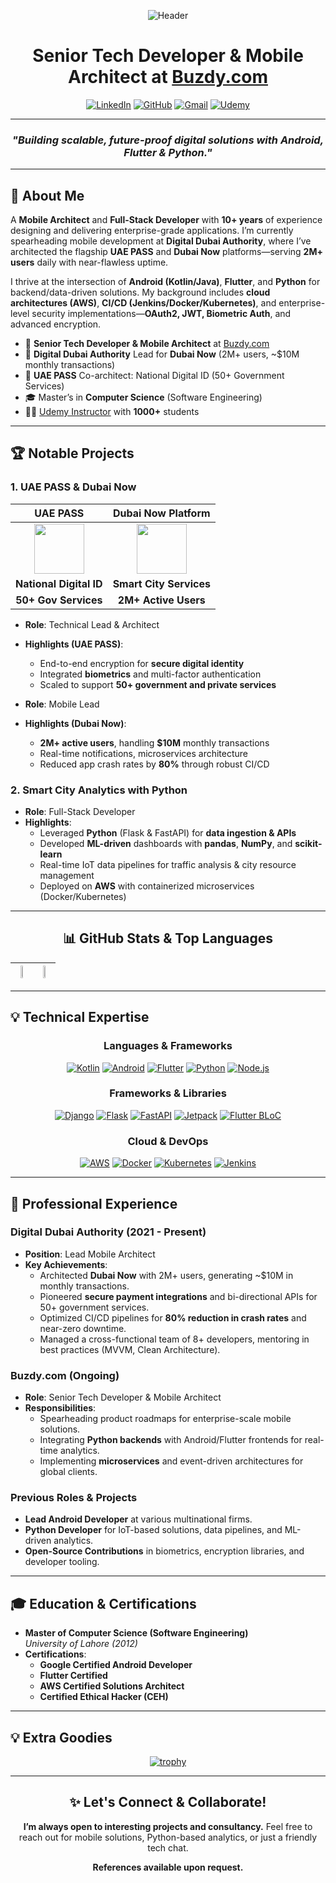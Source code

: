 <div align="center">

![Header](https://capsule-render.vercel.app/api?type=waving&color=1a73e8&height=200&section=header&text=Zia%20Shahid&fontSize=60&fontColor=ffffff&animation=fadeIn)

# **Senior Tech Developer & Mobile Architect at [Buzdy.com](https://buzdy.com)**

[![LinkedIn](https://img.shields.io/badge/-LinkedIn-0077B5?style=for-the-badge&logo=linkedin&logoColor=white)](https://www.linkedin.com/in/muhammadziashahid)
[![GitHub](https://img.shields.io/badge/-GitHub-181717?style=for-the-badge&logo=github&logoColor=white)](https://github.com/ziacto)
[![Gmail](https://img.shields.io/badge/-Gmail-EA4335?style=for-the-badge&logo=gmail&logoColor=white)](mailto:ziagaggoo@gmail.com)
[![Udemy](https://img.shields.io/badge/-Udemy-A435F0?style=for-the-badge&logo=udemy&logoColor=white)](https://www.udemy.com/course/full-stack-mobile-application-development-master-class/)

</div>

---

<div align="center">

### *"Building scalable, future-proof digital solutions with Android, Flutter & Python."*

</div>

---

## 🚀 About Me
A **Mobile Architect** and **Full-Stack Developer** with **10+ years** of experience designing and delivering enterprise-grade applications. I’m currently spearheading mobile development at **Digital Dubai Authority**, where I’ve architected the flagship **UAE PASS** and **Dubai Now** platforms—serving **2M+ users** daily with near-flawless uptime.

I thrive at the intersection of **Android (Kotlin/Java)**, **Flutter**, and **Python** for backend/data-driven solutions. My background includes **cloud architectures (AWS)**, **CI/CD (Jenkins/Docker/Kubernetes)**, and enterprise-level security implementations—**OAuth2, JWT, Biometric Auth**, and advanced encryption.

- 🏢 **Senior Tech Developer & Mobile Architect** at [Buzdy.com](https://buzdy.com)  
- 🌇 **Digital Dubai Authority** Lead for **Dubai Now** (2M+ users, ~\$10M monthly transactions)  
- 📲 **UAE PASS** Co-architect: National Digital ID (50+ Government Services)  
- 🎓 Master’s in **Computer Science** (Software Engineering)  
- 👨‍🏫 [Udemy Instructor](https://www.udemy.com/course/full-stack-mobile-application-development-master-class/) with **1000+** students

---

## 🏆 Notable Projects

### 1. UAE PASS & Dubai Now

<div align="center">

| UAE PASS | Dubai Now Platform |
|:--------:|:------------------:|
| <img src="https://image.winudf.com/v2/image1/YWUudWFlcGFzcy5tYWluYXBwX2ljb25fMTY5Nzc5MTcxNF8wNDE/icon.png?w=&fakeurl=1" width="80" height="80"/> | <img src="https://mediaoffice.ae/-/media/2023/july/18-07/05/image.jpg" width="80" height="80"/> |
| **National Digital ID** | **Smart City Services** |
| **50+ Gov Services**    | **2M+ Active Users**    |

</div>

- **Role**: Technical Lead & Architect  
- **Highlights (UAE PASS)**:  
  - End-to-end encryption for **secure digital identity**  
  - Integrated **biometrics** and multi-factor authentication  
  - Scaled to support **50+ government and private services**  

- **Role**: Mobile Lead  
- **Highlights (Dubai Now)**:  
  - **2M+ active users**, handling **\$10M** monthly transactions  
  - Real-time notifications, microservices architecture  
  - Reduced app crash rates by **80%** through robust CI/CD

### 2. Smart City Analytics with Python
- **Role**: Full-Stack Developer  
- **Highlights**:  
  - Leveraged **Python** (Flask & FastAPI) for **data ingestion & APIs**  
  - Developed **ML-driven** dashboards with **pandas**, **NumPy**, and **scikit-learn**  
  - Real-time IoT data pipelines for traffic analysis & city resource management  
  - Deployed on **AWS** with containerized microservices (Docker/Kubernetes)

---

<div align="center">
  
## 📊 GitHub Stats & Top Languages

| <img src="https://github-readme-stats.vercel.app/api?username=ziacto&show_icons=true&theme=tokyonight" width="48%" /> | <img src="https://github-readme-stats.vercel.app/api/top-langs/?username=ziacto&layout=compact&theme=tokyonight" width="48%" /> |
| --- | --- |

</div>

---

## 💡 Technical Expertise

<div align="center">

### **Languages & Frameworks**
[![Kotlin](https://img.shields.io/badge/Kotlin-7F52FF?style=for-the-badge&logo=kotlin&logoColor=white)](#)
[![Android](https://img.shields.io/badge/Android-3DDC84?style=for-the-badge&logo=android&logoColor=white)](#)
[![Flutter](https://img.shields.io/badge/Flutter-02569B?style=for-the-badge&logo=flutter&logoColor=white)](#)
[![Python](https://img.shields.io/badge/Python-3776AB?style=for-the-badge&logo=python&logoColor=white)](#)
[![Node.js](https://img.shields.io/badge/Node.js-339933?style=for-the-badge&logo=node.js&logoColor=white)](#)

### **Frameworks & Libraries**
[![Django](https://img.shields.io/badge/Django-092E20?style=for-the-badge&logo=django&logoColor=white)](#)
[![Flask](https://img.shields.io/badge/Flask-000000?style=for-the-badge&logo=flask&logoColor=white)](#)
[![FastAPI](https://img.shields.io/badge/FastAPI-009688?style=for-the-badge&logo=fastapi&logoColor=white)](#)
[![Jetpack](https://img.shields.io/badge/Android%20Jetpack-3DDC84?style=for-the-badge&logo=android&logoColor=white)](#)
[![Flutter BLoC](https://img.shields.io/badge/Flutter%20BLoC-02569B?style=for-the-badge&logo=flutter&logoColor=white)](#)

### **Cloud & DevOps**
[![AWS](https://img.shields.io/badge/AWS-232F3E?style=for-the-badge&logo=amazon-aws&logoColor=white)](#)
[![Docker](https://img.shields.io/badge/Docker-2496ED?style=for-the-badge&logo=docker&logoColor=white)](#)
[![Kubernetes](https://img.shields.io/badge/Kubernetes-326CE5?style=for-the-badge&logo=kubernetes&logoColor=white)](#)
[![Jenkins](https://img.shields.io/badge/Jenkins-D24939?style=for-the-badge&logo=jenkins&logoColor=white)](#)

</div>

---

## 💼 Professional Experience

### **Digital Dubai Authority (2021 - Present)**
- **Position**: Lead Mobile Architect
- **Key Achievements**:
  - Architected **Dubai Now** with 2M+ users, generating \~\$10M in monthly transactions.
  - Pioneered **secure payment integrations** and bi-directional APIs for 50+ government services.
  - Optimized CI/CD pipelines for **80% reduction in crash rates** and near-zero downtime.
  - Managed a cross-functional team of 8+ developers, mentoring in best practices (MVVM, Clean Architecture).

### **Buzdy.com (Ongoing)**
- **Role**: Senior Tech Developer & Mobile Architect
- **Responsibilities**:
  - Spearheading product roadmaps for enterprise-scale mobile solutions.
  - Integrating **Python backends** with Android/Flutter frontends for real-time analytics.
  - Implementing **microservices** and event-driven architectures for global clients.

### **Previous Roles & Projects**
- **Lead Android Developer** at various multinational firms.
- **Python Developer** for IoT-based solutions, data pipelines, and ML-driven analytics.
- **Open-Source Contributions** in biometrics, encryption libraries, and developer tooling.

---

## 🎓 Education & Certifications

- **Master of Computer Science (Software Engineering)**  
  *University of Lahore (2012)*  
- **Certifications**:  
  - **Google Certified Android Developer**  
  - **Flutter Certified**  
  - **AWS Certified Solutions Architect**  
  - **Certified Ethical Hacker (CEH)**  

---

## 💡 Extra Goodies

<div align="center">

[![trophy](https://github-profile-trophy.vercel.app/?username=ziacto&theme=onedark)](https://github.com/ryo-ma/github-profile-trophy)


</div>

---

<div align="center">

## ✨ Let's Connect & Collaborate!
**I’m always open to interesting projects and consultancy.** Feel free to reach out for mobile solutions, Python-based analytics, or just a friendly tech chat.

<p><strong>References available upon request.</strong></p>

</div>
